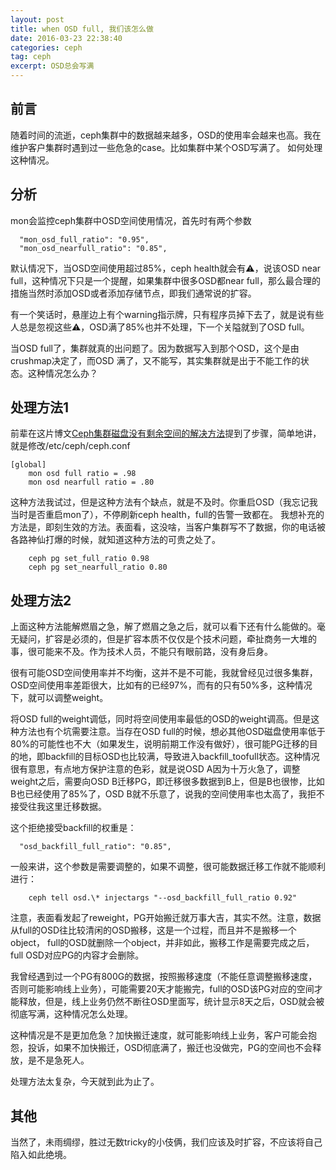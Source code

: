 ```yaml
---
layout: post
title: when OSD full, 我们该怎么做
date: 2016-03-23 22:38:40
categories: ceph
tag: ceph
excerpt: OSD总会写满
---
```


前言
----
随着时间的流逝，ceph集群中的数据越来越多，OSD的使用率会越来也高。我在维护客户集群时遇到过一些危急的case。比如集群中某个OSD写满了。
如何处理这种情况。


分析
-----
mon会监控ceph集群中OSD空间使用情况，首先时有两个参数

```
  "mon_osd_full_ratio": "0.95",
  "mon_osd_nearfull_ratio": "0.85",
```
默认情况下，当OSD空间使用超过85%，ceph health就会有⚠️，说该OSD near full，这种情况下只是一个提醒，如果集群中很多OSD都near full，那么最合理的措施当然时添加OSD或者添加存储节点，即我们通常说的扩容。

有一个笑话时，悬崖边上有个warning指示牌，只有程序员掉下去了，就是说有些人总是忽视这些⚠️，OSD满了85%也并不处理，下一个关隘就到了OSD full。

当OSD full了，集群就真的出问题了。因为数据写入到那个OSD，这个是由crushmap决定了，而OSD 满了，又不能写，其实集群就是出于不能工作的状态。这种情况怎么办？


处理方法1
--------
前辈在这片博文[Ceph集群磁盘没有剩余空间的解决方法](https://xiaoquqi.github.io/blog/2015/05/12/ceph-osd-is-full/)提到了步骤，简单地讲，就是修改/etc/ceph/ceph.conf

```
[global]
    mon osd full ratio = .98
    mon osd nearfull ratio = .80
```

这种方法我试过，但是这种方法有个缺点，就是不及时。你重启OSD（我忘记我当时是否重启mon了），不停刷新ceph health，full的告警一致都在。
我想补充的方法是，即刻生效的方法。表面看，这没啥，当客户集群写不了数据，你的电话被各路神仙打爆的时候，就知道这种方法的可贵之处了。

```
    ceph pg set_full_ratio 0.98
    ceph pg set_nearfull_ratio 0.80
```

处理方法2
--------
上面这种方法能解燃眉之急，解了燃眉之急之后，就可以看下还有什么能做的。毫无疑问，扩容是必须的，但是扩容本质不仅仅是个技术问题，牵扯商务一大堆的事，很可能来不及。作为技术人员，不能只有眼前路，没有身后身。

很有可能OSD空间使用率并不均衡，这并不是不可能，我就曾经见过很多集群，OSD空间使用率差距很大，比如有的已经97%，而有的只有50%多，这种情况下，就可以调整weight。

将OSD full的weight调低，同时将空间使用率最低的OSD的weight调高。但是这种方法也有个坑需要注意。当存在OSD full的时候，想必其他OSD磁盘使用率低于80%的可能性也不大（如果发生，说明前期工作没有做好），很可能PG迁移的目的地，即backfill的目标OSD也比较满，导致进入backfill_toofull状态。这种情况很有意思，有点地方保护注意的色彩，就是说OSD A因为十万火急了，调整weight之后，需要向OSD B迁移PG，即迁移很多数据到B上，但是B也很惨，比如B也已经使用了85%了，OSD B就不乐意了，说我的空间使用率也太高了，我拒不接受往我这里迁移数据。

这个拒绝接受backfill的权重是：

```
  "osd_backfill_full_ratio": "0.85",
```

一般来讲，这个参数是需要调整的，如果不调整，很可能数据迁移工作就不能顺利进行：

```
    ceph tell osd.\* injectargs "--osd_backfill_full_ratio 0.92"
```

注意，表面看发起了reweight，PG开始搬迁就万事大吉，其实不然。注意，数据从full的OSD往比较清闲的OSD搬移，这是一个过程，而且并不是搬移一个object， full的OSD就删除一个object，并非如此，搬移工作是需要完成之后，full OSD对应PG的内容才会删除。

我曾经遇到过一个PG有800G的数据，按照搬移速度（不能任意调整搬移速度，否则可能影响线上业务），可能需要20天才能搬完，full的OSD该PG对应的空间才能释放，但是，线上业务仍然不断往OSD里面写，统计显示8天之后，OSD就会被彻底写满，这种情况怎么处理。

这种情况是不是更加危急？加快搬迁速度，就可能影响线上业务，客户可能会抱怨，投诉，如果不加快搬迁，OSD彻底满了，搬迁也没做完，PG的空间也不会释放，是不是急死人。

处理方法太复杂，今天就到此为止了。

其他
-----
当然了，未雨绸缪，胜过无数tricky的小伎俩，我们应该及时扩容，不应该将自己陷入如此绝境。



